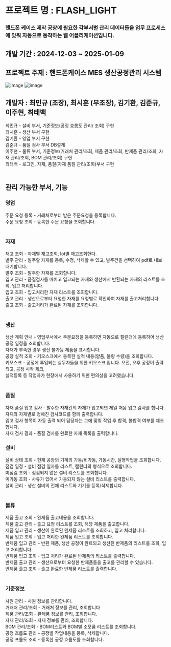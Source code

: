 # 프로젝트 명 : FLASH_LIGHT
### 핸드폰 케이스 제작 공장에 필요한 각부서별 관리 데이터들을 업무 프로세스에 맞춰 자동으로 동작하는 웹 어플리케이션입니다. <br/>


## 개발 기간 : 2024-12-03 ~ 2025-01-09


## 프로젝트 주제 : 핸드폰케이스 MES 생산공정관리 시스템

![image](https://github.com/user-attachments/assets/ef67b75c-ecec-4ea2-8b99-ec340611a620)
![image](https://github.com/user-attachments/assets/3a5c5a39-d2bd-4a00-9b0e-d31630997097)

## 개발자 : 최민규 (조장), 최시훈 (부조장), 김기환, 김준규, 이주현, 최태백
최민규 - 설비 부서, 기준정보(공정 흐름도 관리/ 조회) 구현<br/>
최시훈 - 생산 부서 구현<br/>
김기환 - 영업 부서 구현<br/>
김준규 - 품질 검사 부서 DB설계<br/>
이주현 - 물류 부서, 기준정보(거래처 관리/조회, 제품 관리/조회, 반제품 관리/조회, 자재 관리/조회, BOM 관리/조회) 구현<br/>
최태백 - 로그인, 자재, 품질(자재 품질 관리/조회)부서 구현<br/>
<br/>
## 관리 가능한 부서, 기능 <br/>


### 영업
  주문 요청 등록 - 거래처로부터 받은 주문요청을 등록합니다.  <br/>
  주문 요청 조회 - 등록한 주문 요청을 조회합니다.  <br/>
<br/>
### 자재
  재고 조회 - 자재별 재고조회, lot별 재고조회한다.  <br/>
  발주 관리 - 발주할 자재를 등록, 수정, 삭제할 수 있고, 발주건을 선택하여 pdf로 내보내기합니다.  <br/>
  발주 조회 - 발주한 자재를 조회합니다.  <br/>
  입고 관리 - 품질검사를 마치고 입고되는 자재와 생산에서 반환되는 자재의 리스트를 조회, 입고 처리합니다.  <br/>
  입고 조회 - 입고처리한 자재 리스트를 조회합니다.  <br/>
  출고 관리 - 생산으로부터 요청한 자재를 요청별로 확인하여 자재를 출고처리합니다.  <br/>
  출고 조회 - 출고처리가 완료된 자재를 조회합니다.  <br/>
<br/>
### 생산
  생산 계획 안내 - 영업부서에서 주문요청을 등록하면 자동으로 캘린더에 등록하어 생산 공정 일정을 조회합니다.  <br/>
                  자재가 부족한 경우 생산 불가능 제품을 표시합니다.  <br/>
  공장 실적 조회 - 키오스크에서 등록한 실적 내용(양품, 불량 수량)을 조회합니다.  <br/>
  키오스크 - 공정에 투입되는 실무자들을 위한 키오스크 입니다. 오전, 오후 공정이 출력되고, 공정 시작 체크, <br/>
            실적등록 등 작업자가 현장에서 사용하기 위한 편의성을 고려했습니다.   <br/>
<br/>
### 품질
  자재 품질 입고 검사 - 발주한 자재건의 자재가 입고되면 제일 처음 입고 검사를 합니다. 자재와 자재별로 정해진 검사코드를 함께 출력합니다. <br/>
                       입고 검사 항목이 자동 출력 되어 담당자는 그에 맞춰 작업 후 합격, 불합격 여부를 체크합니다. <br/>
  자재 검사 결과 - 품질 검사를 완료한 자재 목록을 출력합니다.<br/>
  
### 설비
  설비 상태 조회 - 현재 공장의 기계의 가동/비가동, 가동시간, 실행작업을 조회합니다.<br/>
  점검 일정 - 설비 점검 일자를 리스트, 캘린더의 형식으로 조회합니다. <br/>
  미점검 조회 - 점검되지 않은 설비 리스트를 조회합니다. <br/>
  미가동 조회 - 사유가 있어서 가동되지 않는 설비 리스트를 출력합니다. <br/>
  설비 관리 - 생산 설비의 전체 리스트와 기기를 등록/삭제합니다. <br/>
<br/>
### 물류
  제품 출고 조회 - 완제품 출고내용을 조회합니다.<br/>
  제품 출고 관리 - 출고 요청 리스트를 조회, 해당 제품을 출고합니다.<br/>
  제품 입고 관리 - 생산이 완료된 완제품 리스트를 조회하고, 입고 처리합니다.<br/>
  제품 입고 조회 - 입고 처리한 완제품 리스트를 조회합니다.<br/>
  반제품 입고 관리 - 반환 제품, 생산 공정이 완료되고 생산된 반제품의 리스트를 조회, 입고 처리합니다.<br/>
  반제품 입고 조회 - 입고 처리가 완료된 반제품의 리스트를 출력합니다.<br/>
  반제품 출고 관리 - 생산으로부터 요청한 반제품들을 출고를 관리할 수 있습니다.<br/>
  반제품 출고 조회 - 출고 완료한 반제품 리스트를 출력합니다.<br/>
<br/>
### 기준정보
  사원 관리 - 사원 정보를 관리합니다.<br/>
  거래처 관리/조회 - 거래처 정보를 관리, 조회합니다<br/>
  제품 관리/조회 - 완제품 정보를 관리, 조회합니다.<br/>
  자재 관리/조회 - 자재 정보를 관리, 조회합니다.<br/>
  BOM 관리/조회 - BOM리스트와 BOM별 소모품 리스트를 조회합니다.<br/>
  공정 흐름도 관리 - 공정별 작업내용을 등록, 삭제합니다.<br/>
  공정 프름도 조회 - 등록한 공정 흐름도를 조회합니다.<br/>
  
